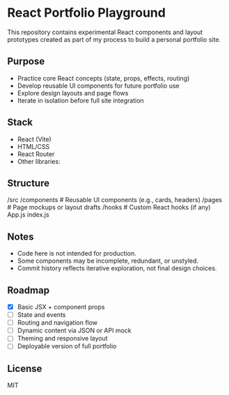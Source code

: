# React Portfolio Playground
This repository contains experimental React components and layout prototypes created as part of my process to build a personal portfolio site.

## Purpose
- Practice core React concepts (state, props, effects, routing)
- Develop reusable UI components for future portfolio use
- Explore design layouts and page flows
- Iterate in isolation before full site integration

## Stack
- React (Vite)
- HTML/CSS
- React Router
- Other libraries:

## Structure
/src
/components # Reusable UI components (e.g., cards, headers)
/pages # Page mockups or layout drafts
/hooks # Custom React hooks (if any)
App.js
index.js


## Notes
- Code here is not intended for production.
- Some components may be incomplete, redundant, or unstyled.
- Commit history reflects iterative exploration, not final design choices.

## Roadmap
- [x] Basic JSX + component props
- [ ] State and events
- [ ] Routing and navigation flow
- [ ] Dynamic content via JSON or API mock
- [ ] Theming and responsive layout
- [ ] Deployable version of full portfolio

## License
MIT
